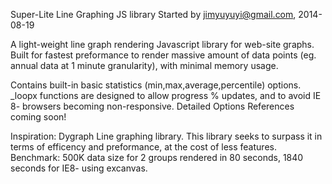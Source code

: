 Super-Lite Line Graphing JS library
Started by jimyuyuyi@gmail.com, 2014-08-19

A light-weight line graph rendering Javascript library for web-site graphs.
Built for fastest preformance to render massive amount of data points (eg. annual data at 1 minute granularity), with minimal memory usage.


Contains built-in basic statistics (min,max,average,percentile) options.
_loopx functions are designed to allow progress % updates, and to avoid IE 8- browsers becoming non-responsive.
Detailed Options References coming soon!


Inspiration: Dygraph Line graphing library.
This library seeks to surpass it in terms of efficency and preformance, at the cost of less features.
Benchmark: 500K data size for 2 groups rendered in 80 seconds, 1840 seconds for IE8- using excanvas.
